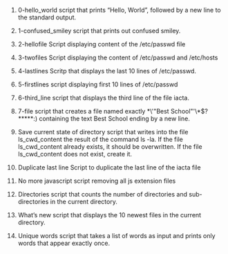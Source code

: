 1. 0-hello_world
script that prints “Hello, World”, followed by a new line to the standard output.

2. 1-confused_smiley
script that prints out confused smiley.

3. 2-hellofile
Script displaying content of the /etc/passwd file

4. 3-twofiles
Script displaying the content of /etc/passwd and /etc/hosts

5. 4-lastlines
Scritp that displays the last 10 lines of /etc/passwd.

6. 5-firstlines
script displaying first 10 lines of /etc/passwd

7. 6-third_line
script that displays the third line of the file iacta.

8. 7-file
script that creates a file named exactly \*\\'"Best School"\'\\*$\?\*\*\*\*\*:) containing the text Best School ending by a new line.

9. Save current state of directory
 script that writes into the file ls_cwd_content the result of the command ls -la. If the file ls_cwd_content already exists, it should be overwritten. If the file ls_cwd_content does not exist, create it.

10. Duplicate last line
Script to duplicate the last line of the iacta file

11. No more javascript
script removing all js extension files

12. Directories
script that counts the number of directories and sub-directories in the current directory.

13. What’s new
script that displays the 10 newest files in the current directory.

14. Unique words
script that takes a list of words as input and prints only words that appear exactly once.
